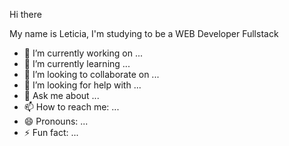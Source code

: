 Hi there 

My name is Leticia, I'm studying to be a WEB Developer Fullstack
- 🔭 I’m currently working on ...
- 🌱 I’m currently learning ...
- 👯 I’m looking to collaborate on ...
- 🤔 I’m looking for help with ...
- 💬 Ask me about ...
- 📫 How to reach me: ...
- 😄 Pronouns: ...
- ⚡ Fun fact: ...

<div>
    <img height="10cm" scr="https://img.shields.io/badge/JavaScript-F7DF1E?style=for-the-badge&logo=javascript&logoColor=black"/>
    <img height="10cm" scr="https://img.shields.io/badge/HTML5-E34F26?style=for-the-badge&logo=html5&logoColor=white"/>
    <img height="10cm" scr="https://img.shields.io/badge/CSS3-1572B6?style=for-the-badge&logo=css3&logoColor=white"/>
    <img height="10cm" scr="https://img.shields.io/badge/Java-ED8B00?style=for-the-badge&logo=openjdk&logoColor=white"/>
</div>
